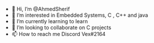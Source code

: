 - 👋 Hi, I’m @AhmedSherif
- 👀 I’m interested in Embedded Systems, C , C++ and java
- 🌱 I’m currently learning to learn
- 💞️ I’m looking to collaborate on C projects
- 📫 How to reach me Discord Vex#2164
<!---
ahmedSherif-eng/ahmedSherif-eng is a ✨ special ✨ repository because its `README.md` (this file) appears on your GitHub profile.
You can click the Preview link to take a look at your changes.
--->
